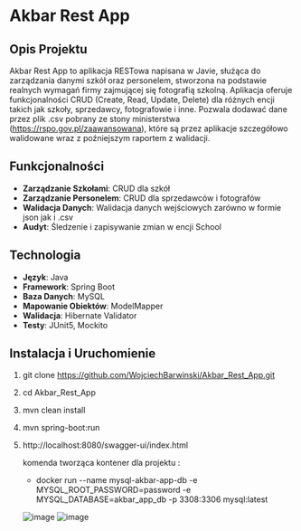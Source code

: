 # Akbar Rest App

## Opis Projektu

Akbar Rest App to aplikacja RESTowa napisana w Javie, służąca do zarządzania danymi szkół oraz personelem, stworzona na podstawie realnych wymagań firmy zajmującej się fotografią szkolną. Aplikacja oferuje funkcjonalności CRUD (Create, Read, Update, Delete) dla różnych encji takich jak szkoły, sprzedawcy, fotografowie i inne. Pozwala dodawać dane przez plik .csv pobrany ze stony ministerstwa (https://rspo.gov.pl/zaawansowana), które są przez aplikacje szczegółowo walidowane wraz z poźniejszym raportem z walidacji. 

## Funkcjonalności

- **Zarządzanie Szkołami**: CRUD dla szkół
- **Zarządzanie Personelem**: CRUD dla sprzedawców i fotografów
- **Walidacja Danych**: Walidacja danych wejściowych zarówno w formie json jak i .csv
- **Audyt**: Śledzenie i zapisywanie zmian w encji School

## Technologia

- **Język**: Java
- **Framework**: Spring Boot
- **Baza Danych**:  MySQL
- **Mapowanie Obiektów**: ModelMapper
- **Walidacja**: Hibernate Validator
- **Testy**: JUnit5, Mockito

## Instalacja i Uruchomienie
   1. git clone https://github.com/WojciechBarwinski/Akbar_Rest_App.git
   2. cd Akbar_Rest_App
   3. mvn clean install
   4. mvn spring-boot:run
   5. http://localhost:8080/swagger-ui/index.html

      komenda tworząca kontener dla projektu :
      - docker run --name mysql-akbar-app-db -e MYSQL_ROOT_PASSWORD=password -e MYSQL_DATABASE=akbar_app_db -p 3308:3306 mysql:latest
     
      ![image](https://github.com/user-attachments/assets/5b98eaf0-d138-4028-897e-825a83e0113c)
      ![image](https://github.com/user-attachments/assets/c09110e1-d603-43c2-babd-a1c137c1a16d)


